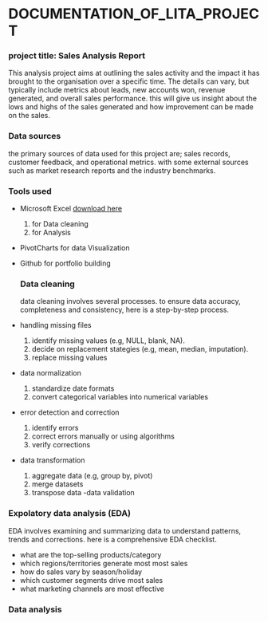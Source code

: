 # DOCUMENTATION_OF_LITA_PROJECT

### project title: Sales Analysis Report

This analysis project aims at outlining the sales activity and the impact it has brought to the organisation over a specific time. The details can vary, but typically include metrics about leads, new accounts won, revenue generated, and overall sales performance. this will give us insight about the lows and highs of the sales generated and how improvement can be made on the sales.

### Data sources
the primary sources of data used for this project are;  sales records, customer feedback, and operational metrics. with some external sources such as market research reports and the industry benchmarks.

### Tools used
- Microsoft Excel [download here](https://www.microsoft.com)
  1.  for Data cleaning
  2.  for Analysis
- PivotCharts for data Visualization
- Github for portfolio building
  
  ### Data cleaning
  data cleaning involves several processes. to ensure data accuracy, completeness and consistency, here is a step-by-step process.
- handling missing files
  1. identify missing values (e.g, NULL, blank, NA).
  2. decide on replacement stategies (e.g,  mean, median, imputation).
  3. replace missing values
- data normalization
  1. standardize date formats
  2. convert categorical variables into numerical variables
- error detection and correction
  1. identify errors
  2. correct errors manually or using algorithms
  3. verify corrections
- data transformation
  1. aggregate data (e.g, group by, pivot)
  2. merge datasets
  3. transpose data
-data validation

### Expolatory data analysis (EDA)
EDA involves examining and summarizing data to understand patterns, trends and corrections. here is a comprehensive EDA checklist.
 -  what are the top-selling products/category
 -  which regions/territories generate most most sales
 -  how do sales vary by season/holiday
 -  which customer segments drive most sales
 -  what marketing channels are most effective

### Data analysis



    

  

